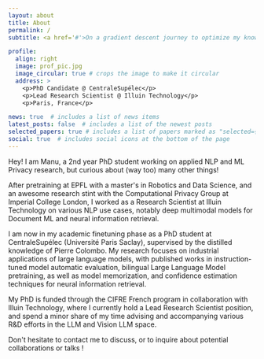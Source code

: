 ```yaml
---
layout: about
title: About
permalink: /
subtitle: <a href='#'>On a gradient descent journey to optimize my knowledge about NLP.</a>

profile:
  align: right
  image: prof_pic.jpg
  image_circular: true # crops the image to make it circular
  address: >
    <p>PhD Candidate @ CentraleSupélec</p>
    <p>Lead Research Scientist @ Illuin Technology</p>
    <p>Paris, France</p>

news: true  # includes a list of news items
latest_posts: false  # includes a list of the newest posts
selected_papers: true # includes a list of papers marked as "selected={true}"
social: true  # includes social icons at the bottom of the page
---
```


Hey! I am Manu, a 2nd year PhD student working on applied NLP and ML Privacy research, but curious about (way too) many other things!

After pretraining at EPFL with a master's in Robotics and Data Science, and an awesome research stint with the Computational Privacy Group at Imperial College London,
I worked as a Research Scientist at Illuin Technology on various NLP use cases, notably deep multimodal models for Document ML and neural information retrieval.

I am now in my academic finetuning phase as a PhD student at CentraleSupélec (Université Paris Saclay), supervised by the distilled knowledge of Pierre Colombo.
My research focuses on industrial applications of large language models, with published works in instruction-tuned model automatic evaluation, 
bilingual Large Language Model pretraining, as well as model memorization, and confidence estimation techniques for neural information retrieval.

My PhD is funded through the CIFRE French program in collaboration with Illuin Technology, where I currently
hold a Lead Research Scientist position, and spend a minor share of my time advising and accompanying various R&D efforts in the LLM and Vision LLM space.

Don't hesitate to contact me to discuss, or to inquire about potential collaborations or talks !
